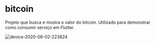 # bitcoin
Projeto que busca e mostra o valor do bitcoin. Utilizado para demonstrar como consumir serviço em Flutter.

![device-2020-08-02-223824](https://user-images.githubusercontent.com/7034344/89138205-3941df00-d511-11ea-9ec2-f175759f0c49.png)
